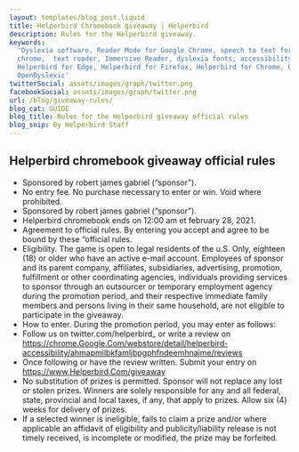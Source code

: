 ```yaml
---
layout: templates/blog_post.liquid
title: Helperbird Chromebook giveaway | Helperbird
description: Rules for the Helperbird giveaway.
keywords:
  'Dyslexia software, Reader Mode for Google Chrome, speech to text for chrome, Text to speech for
  chrome,  text reader, Immersive Reader, dyslexia fonts, accessibility software, dyslexia software,
  Helperbird for Edge, Helperbird for Firefox, Helperbird for Chrome, Opendyslexic for Chrome,
  OpenDyslexic'
twitterSocial: assets/images/graph/twitter.png
facebookSocial: assets/images/graph/twitter.png
url: /blog/giveaway-rules/
blog_cat: GUIDE
blog_title: Rules for the Helperbird giveaway official rules
blog_snip: By Helperbird Staff
---
```


## Helperbird chromebook giveaway official rules

- Sponsored by robert james gabriel (“sponsor”).
- No entry fee. No purchase necessary to enter or win. Void where prohibited.
- Sponsored by robert james gabriel (“sponsor”).
- Helperbird chromebook ends on 12:00 am et february 28, 2021.
- Agreement to official rules. By entering you accept and agree to be bound by these “official
  rules.
- Eligibility. The game is open to legal residents of the u.S. Only, eighteen (18) or older who have
  an active e-mail account. Employees of sponsor and its parent company, affiliates, subsidiaries,
  advertising, promotion, fulfillment or other coordinating agencies, individuals providing services
  to sponsor through an outsourcer or temporary employment agency during the promotion period, and
  their respective immediate family members and persons living in their same household, are not
  eligible to participate in the giveaway.
- How to enter. During the promotion period, you may enter as follows:
- Follow us on twitter.com/helperbird\_ or write a review on
  https://chrome.Google.Com/webstore/detail/helperbird-accessibility/ahmapmilbkfamljbpgphfndeemhnajme/reviews
- Once following or have the review written. Submit your entry on
  https://www.Helperbird.Com/giveaway
- No substitution of prizes is permitted. Sponsor will not replace any lost or stolen prizes.
  Winners are solely responsible for any and all federal, state, provincial and local taxes, if any,
  that apply to prizes. Allow six (4) weeks for delivery of prizes.
- If a selected winner is ineligible, fails to claim a prize and/or where applicable an affidavit of
  eligibility and publicity/liability release is not timely received, is incomplete or modified, the
  prize may be forfeited.
